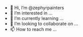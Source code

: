 - 👋 Hi, I’m @zephyrpainters
- 👀 I’m interested in ...
- 🌱 I’m currently learning ...
- 💞️ I’m looking to collaborate on ...
- 📫 How to reach me ...

<!---
zephyrpainters/zephyrpainters is a ✨ special ✨ repository because its `README.md` (this file) appears on your GitHub profile.
You can click the Preview link to take a look at your changes.
--->
